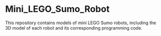 # Mini_LEGO_Sumo_Robot
This repository contains models of mini LEGO Sumo robots, including the 3D model of each robot and its corresponding programming code.
